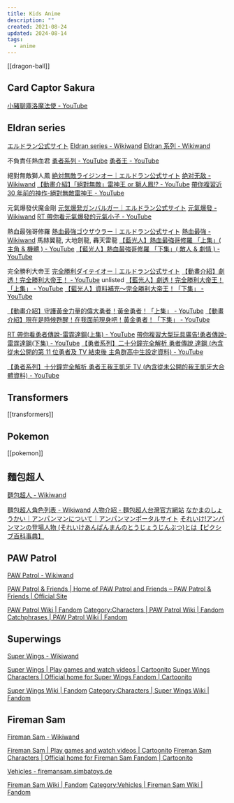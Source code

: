 ```yaml
---
title: Kids Anime
description: ""
created: 2021-08-24
updated: 2024-08-14
tags:
  - anime
---
```


[[dragon-ball]]

## Card Captor Sakura

[小豬聊庫洛魔法使 - YouTube](https://www.youtube.com/playlist?list=PL2yoeIMkzwpOwZgY7YOGmn0tJmMRJHI3y)

## Eldran series

[エルドラン公式サイト](http://www.eldran.net/)
[Eldran series - Wikiwand](https://omni.wikiwand.com/en/Eldran_series)
[Eldran 系列 - Wikiwand](https://omni.wikiwand.com/zh/Eldran%E7%B3%BB%E5%88%97)

不負責任熱血君
[勇者系列 - YouTube](https://www.youtube.com/playlist?list=PL6Y0u0Fhoh3hXCj9Qc_xDYN-hdrnubyHx)
[勇者王 - YouTube](https://www.youtube.com/playlist?list=PL6Y0u0Fhoh3g_Th3I885eOvIYc_toZjjO)

絕對無敵獅人鳳
[絶対無敵ライジンオー｜エルドラン公式サイト](http://www.eldran.net/raijin-oh/index.html)
[绝对无敌 - Wikiwand](https://omni.wikiwand.com/zh/%E7%BB%9D%E5%AF%B9%E6%97%A0%E6%95%8C)
[【動畫介紹】「絕對無敵」雷神王 or 獅人鳳!? - YouTube](https://www.youtube.com/watch?v=9hXm_KvgEDI)
[帶你複習近 30 年前的神作-絕對無敵雷神王 - YouTube](https://www.youtube.com/watch?v=QyGDYEroC38)

元氣爆發伏魔金剛
[元気爆発ガンバルガー｜エルドラン公式サイト](http://www.eldran.net/gambaruger/index.html)
[元氣爆發 - Wikiwand](https://omni.wikiwand.com/zh/%E5%85%83%E6%B0%A3%E7%88%86%E7%99%BC)
[RT 帶你看元氣爆發的元氣小子 - YouTube](https://www.youtube.com/watch?v=wX2s5cyrR0s)

熱血最強哥修羅
[熱血最強ゴウザウラー｜エルドラン公式サイト](http://www.eldran.net/gosaurar/)
[熱血最強 - Wikiwand](https://omni.wikiwand.com/zh/%E7%86%B1%E8%A1%80%E6%9C%80%E5%BC%B7)
馬赫翼龍, 大地劍龍, 轟天雷龍
[【藍光人】熱血最強哥修羅 「上集」( 主角 & 機體 ) - YouTube](https://www.youtube.com/watch?v=CuDWiiffb9k)
[【藍光人】熱血最強哥修羅 「下集」( 敵人 & 劇情 ) - YouTube](https://www.youtube.com/watch?v=hQcZl0CXEqE)

完全勝利大帝王
[完全勝利ダイテイオー｜エルドラン公式サイト](http://www.eldran.net/daitei-oh/index.html)
[【動畫介紹】劇透！完全勝利大帝王！ - YouTube](https://www.youtube.com/watch?v=OBV6SpQ--0k) unlisted
[【藍光人】劇透！完全勝利大帝王！「上集」 - YouTube](https://www.youtube.com/watch?v=0nBCPnI1a7E)
[【藍光人】資料補充～完全勝利大帝王！「下集」 - YouTube](https://www.youtube.com/watch?v=-Qqp8KoF5NA)

[【動畫介紹】守護黃金力量的偉大勇者！黃金勇者！「上集」 - YouTube](https://www.youtube.com/watch?v=wGVvDP0P-A0)
[【動畫介紹】現在是時候甦醒！在我面前現身吧！黃金勇者！「下集」 - YouTube](https://www.youtube.com/watch?v=r_hRQtdTvIw)

[RT 帶你看勇者傳說-雷霆達鋼(上集) - YouTube](https://www.youtube.com/watch?v=uc20EZ7gS3M)
[帶你複習大型玩具廣告!勇者傳說-雷霆達鋼(下集) - YouTube](https://www.youtube.com/watch?v=SkibqNWurIE)
[【勇者系列】二十分鐘完全解析 勇者傳說 達鋼 (內含從未公開的第 11 位勇者及 TV 結束後 主角群高中生設定資料) - YouTube](https://www.youtube.com/watch?v=qgypFQP7-xc)

[【勇者系列】十分鐘完全解析 勇者王我王凱牙 TV (內含從未公開的我王凱牙大合體資料) - YouTube](https://www.youtube.com/watch?v=y17EOD9YhXo)

## Transformers

[[transformers]]

## Pokemon

[[pokemon]]

## 麵包超人

[麵包超人 - Wikiwand](https://omni.wikiwand.com/zh/%E9%BA%B5%E5%8C%85%E8%B6%85%E4%BA%BA)

[麵包超人角色列表 - Wikiwand](https://omni.wikiwand.com/zh/%E9%9D%A2%E5%8C%85%E8%B6%85%E4%BA%BA%E8%A7%92%E8%89%B2%E5%88%97%E8%A1%A8)
[人物介紹 - 麵包超人台灣官方網站](https://www.anpanman.tw/data.php?sys_name=works3)
[なかまのしょうかい｜アンパンマンについて｜アンパンマンポータルサイト](https://www.anpanman.jp/about/friend.html)
[それいけ!アンパンマンの登場人物 (それいけあんぱんまんのとうじょうじんぶつ)とは【ピクシブ百科事典】](https://dic.pixiv.net/a/%E3%81%9D%E3%82%8C%E3%81%84%E3%81%91%21%E3%82%A2%E3%83%B3%E3%83%91%E3%83%B3%E3%83%9E%E3%83%B3%E3%81%AE%E7%99%BB%E5%A0%B4%E4%BA%BA%E7%89%A9)

## PAW Patrol

[PAW Patrol - Wikiwand](https://omni.wikiwand.com/en/PAW_Patrol)

[PAW Patrol & Friends | Home of PAW Patrol and Friends – PAW Patrol & Friends | Official Site](https://pawpatrolandfriends.com/)

[PAW Patrol Wiki | Fandom](https://pawpatrol.fandom.com/wiki/PAW_Patrol_Wiki)
[Category:Characters | PAW Patrol Wiki | Fandom](https://pawpatrol.fandom.com/wiki/Category:Characters)
[Catchphrases | PAW Patrol Wiki | Fandom](https://pawpatrol.fandom.com/wiki/Catchphrases)

## Superwings

[Super Wings - Wikiwand](https://omni.wikiwand.com/en/Super_Wings)

[Super Wings | Play games and watch videos | Cartoonito](https://www.cartoonito.co.uk/tv-show/super-wings)
[Super Wings Characters | Official home for Super Wings Fandom | Cartoonito](https://www.cartoonito.co.uk/tv-show/super-wings/characters)

[Super Wings Wiki | Fandom](https://super-wings.fandom.com/wiki/Super_Wings_Wiki)
[Category:Characters | Super Wings Wiki | Fandom](https://super-wings.fandom.com/wiki/Category:Characters)

## Fireman Sam

[Fireman Sam - Wikiwand](https://omni.wikiwand.com/en/Fireman_Sam)

[Fireman Sam | Play games and watch videos | Cartoonito](https://www.cartoonito.co.uk/tv-show/fireman-sam)
[Fireman Sam Characters | Official home for Fireman Sam Fandom | Cartoonito](https://www.cartoonito.co.uk/tv-show/fireman-sam/characters)

[Vehicles - firemansam.simbatoys.de](https://firemansam.simbatoys.de/en/products/)

[Fireman Sam Wiki | Fandom](https://firemansam.fandom.com/wiki/Fireman_Sam_Wiki)
[Category:Vehicles | Fireman Sam Wiki | Fandom](https://firemansam.fandom.com/wiki/Category:Vehicles)

